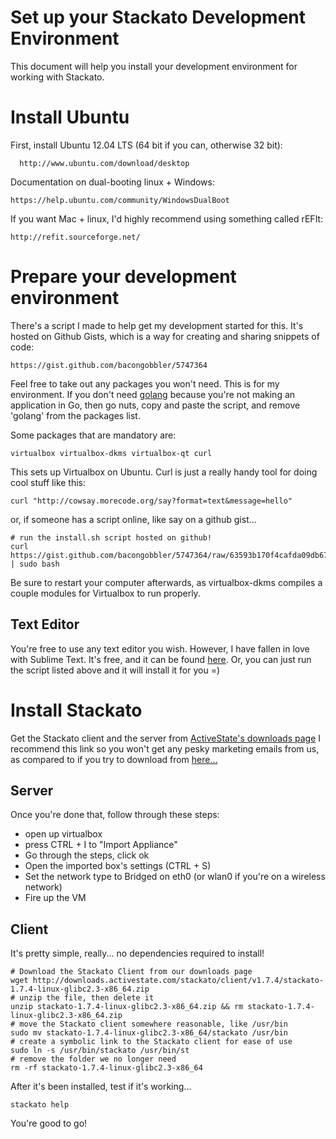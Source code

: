 Set up your Stackato Development Environment
============================================

This document will help you install your development environment for working with Stackato.

# Install Ubuntu

First, install Ubuntu 12.04 LTS (64 bit if you can, otherwise 32 bit):

      http://www.ubuntu.com/download/desktop

Documentation on dual-booting linux + Windows:

    https://help.ubuntu.com/community/WindowsDualBoot

If you want Mac + linux, I'd highly recommend using something called rEFIt:

    http://refit.sourceforge.net/

# Prepare your development environment

There's a script I made to help get my development started for this. It's
hosted on Github Gists, which is a way for creating and sharing snippets
of code:

    https://gist.github.com/bacongobbler/5747364

Feel free to take out any packages you won't need. This is for my environment.
If you don't need [golang](http://golang.org/) because you're not making an
application in Go, then go nuts, copy and paste the script, and remove 'golang'
from the packages list.

Some packages that are mandatory are:

    virtualbox virtualbox-dkms virtualbox-qt curl

This sets up Virtualbox on Ubuntu. Curl is just a really handy tool for doing
cool stuff like this:

    curl "http://cowsay.morecode.org/say?format=text&message=hello"

or, if someone has a script online, like say on a github gist...

    # run the install.sh script hosted on github!
    curl https://gist.github.com/bacongobbler/5747364/raw/63593b170f4cafda09db676e960deae4f72750b1/install.sh | sudo bash

Be sure to restart your computer afterwards, as virtualbox-dkms compiles a couple modules for Virtualbox to run properly.

## Text Editor

You're free to use any text editor you wish. However, I have fallen in love with Sublime Text.
It's free, and it can be found [here](http://www.sublimetext.com/). Or, you can just run the
script listed above and it will install it for you =)

# Install Stackato

Get the Stackato client and the server from [ActiveState's downloads page](http://downloads.activestate.com/)
I recommend this link so you won't get any pesky marketing emails from us, as compared to if you try to
download from [here...](http://www.activestate.com/stackato/download_vm)

## Server

Once you're done that, follow through these steps:

 * open up virtualbox
 * press CTRL + I to "Import Appliance"
 * Go through the steps, click ok
 * Open the imported box's settings (CTRL + S)
 * Set the network type to Bridged on eth0 (or wlan0 if you're on a wireless network)
 * Fire up the VM

## Client

It's pretty simple, really... no dependencies required to install!

    # Download the Stackato Client from our downloads page
    wget http://downloads.activestate.com/stackato/client/v1.7.4/stackato-1.7.4-linux-glibc2.3-x86_64.zip
    # unzip the file, then delete it
    unzip stackato-1.7.4-linux-glibc2.3-x86_64.zip && rm stackato-1.7.4-linux-glibc2.3-x86_64.zip
    # move the Stackato client somewhere reasonable, like /usr/bin
    sudo mv stackato-1.7.4-linux-glibc2.3-x86_64/stackato /usr/bin
    # create a symbolic link to the Stackato client for ease of use
    sudo ln -s /usr/bin/stackato /usr/bin/st
    # remove the folder we no longer need
    rm -rf stackato-1.7.4-linux-glibc2.3-x86_64

After it's been installed, test if it's working...

    stackato help

You're good to go!
